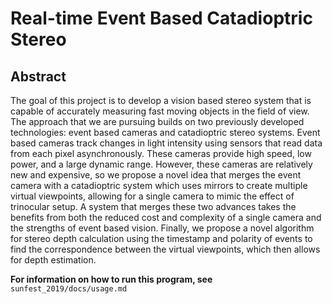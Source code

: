 # Real-time Event Based Catadioptric Stereo

## Abstract

The goal of this project is to develop a vision based stereo system that is capable of accurately measuring fast moving objects in the field of view. The approach that we are pursuing builds on two previously developed technologies: event based cameras and catadioptric stereo systems. Event based cameras track changes in light intensity using sensors that read data from each pixel asynchronously. These cameras provide high speed, low power, and a large dynamic range. However, these cameras are relatively new and expensive, so we propose a novel idea that merges the event camera with a catadioptric system which uses mirrors to create multiple virtual viewpoints, allowing for a single camera to mimic the effect of trinocular setup. A system that merges these two advances takes the benefits from both the reduced cost and complexity of a single camera and the strengths of event based vision. Finally, we propose a novel algorithm for stereo depth calculation using the timestamp and polarity of events to find the correspondence between the virtual viewpoints, which then allows for depth estimation. 

**For information on how to run this program, see** ```sunfest_2019/docs/usage.md```

